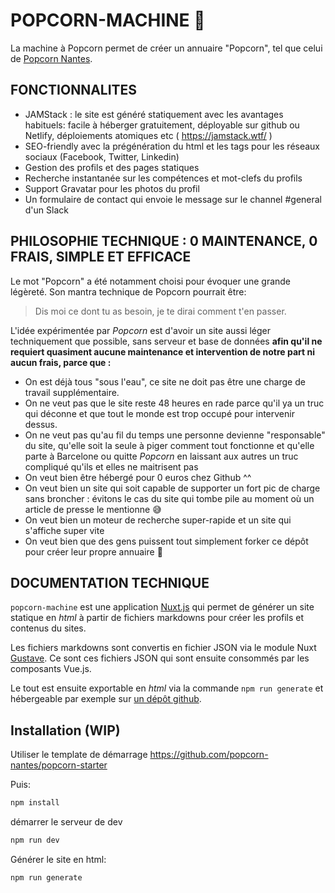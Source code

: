 # POPCORN-MACHINE 🍿

La machine à Popcorn permet de créer un annuaire "Popcorn", tel que celui de [Popcorn Nantes](https://github.com/popcorn-nantes/popcorn-nantes).

## FONCTIONNALITES

- JAMStack : le site est généré statiquement avec les avantages habituels: facile à héberger gratuitement, déployable sur github ou Netlify, déploiements atomiques etc ( https://jamstack.wtf/ )
- SEO-friendly avec la prégénération du html et les tags pour les réseaux sociaux (Facebook, Twitter, Linkedin)
- Gestion des profils et des pages statiques
- Recherche instantanée sur les compétences et mot-clefs du profils
- Support Gravatar pour les photos du profil
- Un formulaire de contact qui envoie le message sur le channel #general d'un Slack

## PHILOSOPHIE TECHNIQUE :  0 MAINTENANCE, 0 FRAIS, SIMPLE ET EFFICACE

Le mot "Popcorn" a été notamment choisi pour évoquer une grande légèreté. Son mantra technique de Popcorn pourrait être:

> Dis moi ce dont tu as besoin, je te dirai comment t'en passer.

L'idée expérimentée par _Popcorn_ est d'avoir un site aussi léger techniquement que possible, sans serveur et base de données **afin qu'il ne requiert quasiment aucune maintenance et intervention de notre part ni aucun frais, parce que :**

- On est déjà tous "sous l'eau", ce site ne doit pas être une charge de travail supplémentaire.
- On ne veut pas que le site reste 48 heures en rade parce qu'il ya un truc qui déconne et que tout le monde est trop occupé pour intervenir dessus.
- On ne veut pas qu'au fil du temps une personne devienne "responsable" du site, qu'elle soit la seule à piger comment tout fonctionne et qu'elle parte à Barcelone ou quitte _Popcorn_ en laissant aux autres un truc compliqué qu'ils et elles ne maitrisent pas
- On veut bien être hébergé pour 0 euros chez Github ^^
- On veut bien un site qui soit capable de supporter un fort pic de charge sans broncher : évitons le cas du site qui tombe pile au moment où un article de presse le mentionne 😅
- On veut bien un moteur de recherche super-rapide et un site qui s'affiche super vite
- On veut bien que des gens puissent tout simplement forker ce dépôt pour créer leur propre annuaire 💚

## DOCUMENTATION TECHNIQUE

`popcorn-machine` est une application [Nuxt.js](https://github.com/nuxt/nuxt.js) qui permet de générer un site statique en _html_ à partir de fichiers markdowns pour créer les profils et contenus du sites.

Les fichiers markdowns sont convertis en fichier JSON via le module Nuxt [Gustave](https://github.com/yann-yinn/nuxt-gustave). Ce sont ces fichiers JSON qui sont ensuite consommés par les composants Vue.js.

Le tout est ensuite exportable en _html_ via la commande `npm run generate` et hébergeable par exemple sur [un dépôt github](https://github.com/popcorn-nantes/popcorn-nantes.github.io).

## Installation (WIP)

Utiliser le template de démarrage https://github.com/popcorn-nantes/popcorn-starter 

Puis:

```sh
npm install
```

démarrer le serveur de dev

```sh
npm run dev
```

Générer le site en html:

```sh
npm run generate
```
